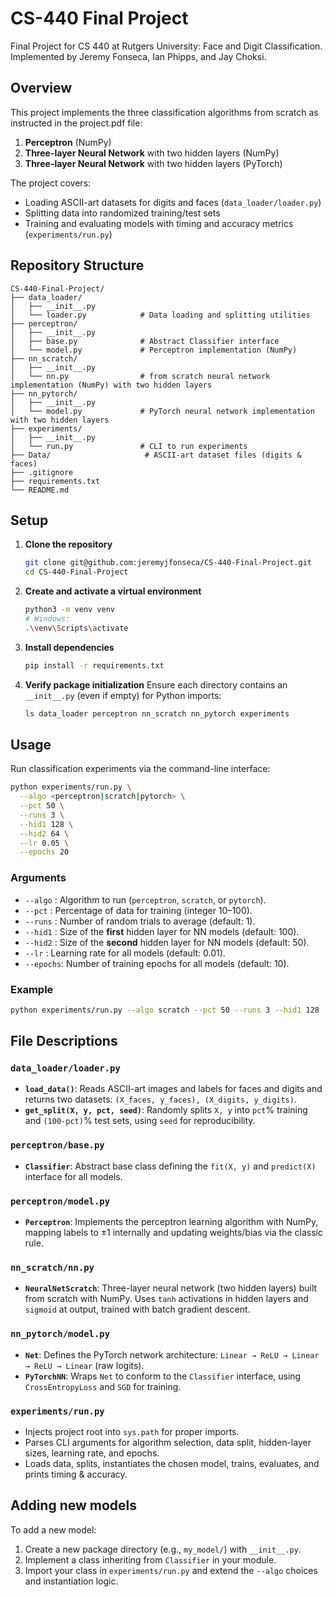 # CS-440 Final Project

Final Project for CS 440 at Rutgers University: Face and Digit Classification. Implemented by Jeremy Fonseca, Ian Phipps, and Jay Choksi.


## Overview

This project implements the three classification algorithms from scratch as instructed in the project.pdf file:

1. **Perceptron** (NumPy)
2. **Three-layer Neural Network** with two hidden layers (NumPy)
3. **Three-layer Neural Network** with two hidden layers (PyTorch)

The project  covers:

* Loading ASCII-art datasets for digits and faces (`data_loader/loader.py`)
* Splitting data into randomized training/test sets
* Training and evaluating models with timing and accuracy metrics (`experiments/run.py`)

## Repository Structure

```
CS-440-Final-Project/
├── data_loader/
│   ├── __init__.py
│   └── loader.py            # Data loading and splitting utilities
├── perceptron/
│   ├── __init__.py
│   ├── base.py              # Abstract Classifier interface
│   └── model.py             # Perceptron implementation (NumPy)
├── nn_scratch/
│   ├── __init__.py
│   └── nn.py                # from scratch neural network implementation (NumPy) with two hidden layers
├── nn_pytorch/
│   ├── __init__.py
│   └── model.py             # PyTorch neural network implementation with two hidden layers
├── experiments/
│   ├── __init__.py
│   └── run.py               # CLI to run experiments
├── Data/                     # ASCII-art dataset files (digits & faces)
├── .gitignore
├── requirements.txt
└── README.md
```

## Setup

1. **Clone the repository**

   ```bash
   git clone git@github.com:jeremyjfonseca/CS-440-Final-Project.git
   cd CS-440-Final-Project
   ```

2. **Create and activate a virtual environment**

   ```bash
   python3 -m venv venv
   # Windows:
   .\venv\Scripts\activate
   ```

3. **Install dependencies**

   ```bash
   pip install -r requirements.txt
   ```

4. **Verify package initialization**
   Ensure each directory contains an `__init__.py` (even if empty) for Python imports:

   ```bash
   ls data_loader perceptron nn_scratch nn_pytorch experiments
   ```

## Usage

Run classification experiments via the command-line interface:

```bash
python experiments/run.py \
  --algo <perceptron|scratch|pytorch> \
  --pct 50 \
  --runs 3 \
  --hid1 128 \
  --hid2 64 \
  --lr 0.05 \
  --epochs 20
```

### Arguments

* `--algo`  : Algorithm to run (`perceptron`, `scratch`, or `pytorch`).
* `--pct`   : Percentage of data for training (integer 10–100).
* `--runs`  : Number of random trials to average (default: 1).
* `--hid1`  : Size of the **first** hidden layer for NN models (default: 100).
* `--hid2`  : Size of the **second** hidden layer for NN models (default: 50).
* `--lr`    : Learning rate for all models (default: 0.01).
* `--epochs`: Number of training epochs for all models (default: 10).

### Example

```bash
python experiments/run.py --algo scratch --pct 50 --runs 3 --hid1 128 --hid2 64 --lr 0.05 --epochs 20
```

## File Descriptions

### `data_loader/loader.py`

* **`load_data()`**: Reads ASCII-art images and labels for faces and digits and returns two datasets: `(X_faces, y_faces), (X_digits, y_digits)`.
* **`get_split(X, y, pct, seed)`**: Randomly splits `X, y` into `pct`% training and `(100-pct)`% test sets, using `seed` for reproducibility.

### `perceptron/base.py`

* **`Classifier`**: Abstract base class defining the `fit(X, y)` and `predict(X)` interface for all models.

### `perceptron/model.py`

* **`Perceptron`**: Implements the perceptron learning algorithm with NumPy, mapping labels to ±1 internally and updating weights/bias via the classic rule.

### `nn_scratch/nn.py`

* **`NeuralNetScratch`**: Three-layer neural network (two hidden layers) built from scratch with NumPy. Uses `tanh` activations in hidden layers and `sigmoid` at output, trained with batch gradient descent.

### `nn_pytorch/model.py`

* **`Net`**: Defines the PyTorch network architecture: `Linear → ReLU → Linear → ReLU → Linear` (raw logits).
* **`PyTorchNN`**: Wraps `Net` to conform to the `Classifier` interface, using `CrossEntropyLoss` and `SGD` for training.

### `experiments/run.py`

* Injects project root into `sys.path` for proper imports.
* Parses CLI arguments for algorithm selection, data split, hidden-layer sizes, learning rate, and epochs.
* Loads data, splits, instantiates the chosen model, trains, evaluates, and prints timing & accuracy.

## Adding new models

To add a new model:

1. Create a new package directory (e.g., `my_model/`) with `__init__.py`.
2. Implement a class inheriting from `Classifier` in your module.
3. Import your class in `experiments/run.py` and extend the `--algo` choices and instantiation logic.
